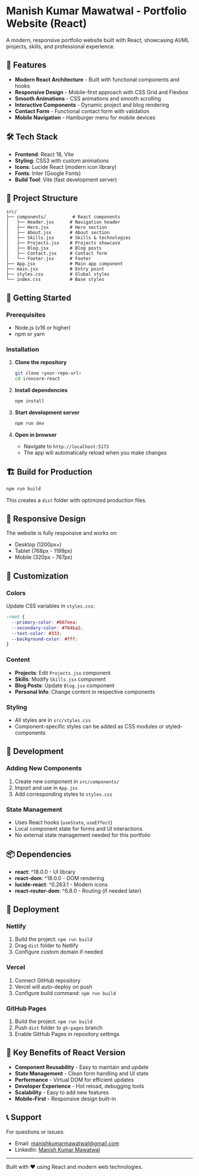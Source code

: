 # Manish Kumar Mawatwal - Portfolio Website (React)

A modern, responsive portfolio website built with React, showcasing AI/ML projects, skills, and professional experience.

## 🚀 Features

- **Modern React Architecture** - Built with functional components and hooks
- **Responsive Design** - Mobile-first approach with CSS Grid and Flexbox
- **Smooth Animations** - CSS animations and smooth scrolling
- **Interactive Components** - Dynamic project and blog rendering
- **Contact Form** - Functional contact form with validation
- **Mobile Navigation** - Hamburger menu for mobile devices

## 🛠️ Tech Stack

- **Frontend**: React 18, Vite
- **Styling**: CSS3 with custom animations
- **Icons**: Lucide React (modern icon library)
- **Fonts**: Inter (Google Fonts)
- **Build Tool**: Vite (fast development server)

## 📁 Project Structure

```
src/
├── components/          # React components
│   ├── Header.jsx      # Navigation header
│   ├── Hero.jsx        # Hero section
│   ├── About.jsx       # About section
│   ├── Skills.jsx      # Skills & technologies
│   ├── Projects.jsx    # Projects showcase
│   ├── Blog.jsx        # Blog posts
│   ├── Contact.jsx     # Contact form
│   └── Footer.jsx      # Footer
├── App.jsx             # Main app component
├── main.jsx            # Entry point
├── styles.css          # Global styles
└── index.css           # Base styles
```

## 🚀 Getting Started

### Prerequisites
- Node.js (v16 or higher)
- npm or yarn

### Installation

1. **Clone the repository**
   ```bash
   git clone <your-repo-url>
   cd ironcore-react
   ```

2. **Install dependencies**
   ```bash
   npm install
   ```

3. **Start development server**
   ```bash
   npm run dev
   ```

4. **Open in browser**
   - Navigate to `http://localhost:5173`
   - The app will automatically reload when you make changes

## 🏗️ Build for Production

```bash
npm run build
```

This creates a `dist` folder with optimized production files.

## 📱 Responsive Design

The website is fully responsive and works on:
- Desktop (1200px+)
- Tablet (768px - 1199px)
- Mobile (320px - 767px)

## 🎨 Customization

### Colors
Update CSS variables in `styles.css`:
```css
:root {
  --primary-color: #667eea;
  --secondary-color: #764ba2;
  --text-color: #333;
  --background-color: #fff;
}
```

### Content
- **Projects**: Edit `Projects.jsx` component
- **Skills**: Modify `Skills.jsx` component
- **Blog Posts**: Update `Blog.jsx` component
- **Personal Info**: Change content in respective components

### Styling
- All styles are in `src/styles.css`
- Component-specific styles can be added as CSS modules or styled-components

## 🔧 Development

### Adding New Components
1. Create new component in `src/components/`
2. Import and use in `App.jsx`
3. Add corresponding styles to `styles.css`

### State Management
- Uses React hooks (`useState`, `useEffect`)
- Local component state for forms and UI interactions
- No external state management needed for this portfolio

## 📦 Dependencies

- **react**: ^18.0.0 - UI library
- **react-dom**: ^18.0.0 - DOM rendering
- **lucide-react**: ^0.263.1 - Modern icons
- **react-router-dom**: ^6.8.0 - Routing (if needed later)

## 🚀 Deployment

### Netlify
1. Build the project: `npm run build`
2. Drag `dist` folder to Netlify
3. Configure custom domain if needed

### Vercel
1. Connect GitHub repository
2. Vercel will auto-deploy on push
3. Configure build command: `npm run build`

### GitHub Pages
1. Build the project: `npm run build`
2. Push `dist` folder to `gh-pages` branch
3. Enable GitHub Pages in repository settings

## 🎯 Key Benefits of React Version

- **Component Reusability** - Easy to maintain and update
- **State Management** - Clean form handling and UI state
- **Performance** - Virtual DOM for efficient updates
- **Developer Experience** - Hot reload, debugging tools
- **Scalability** - Easy to add new features
- **Mobile-First** - Responsive design built-in

## 📞 Support

For questions or issues:
- Email: manishkumarmawatwal@gmail.com
- LinkedIn: [Manish Kumar Mawatwal](https://linkedin.com/in/manishkumarmawatwal)

---

Built with ❤️ using React and modern web technologies.
